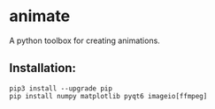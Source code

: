 # animate
A python toolbox for creating animations.

## Installation:

```
pip3 install --upgrade pip
pip install numpy matplotlib pyqt6 imageio[ffmpeg]
```
